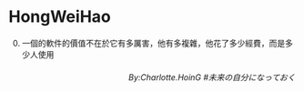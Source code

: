 # HongWeiHao
0. 一個的軟件的價值不在於它有多厲害，他有多複雜，他花了多少經費，而是多少人使用




<h6 style="text-align:right"> By:Charlotte.HoinG #未来の自分になっておく <h6>
